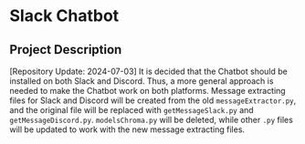 # Slack Chatbot 
## Project Description
[Repository Update: 2024-07-03]
It is decided that the Chatbot should be installed on both Slack and Discord. Thus, a more general approach is needed to make the Chatbot work on both platforms. Message extracting files for Slack and Discord will be created from the old `messageExtractor.py`, and the original file will be replaced with `getMessageSlack.py` and `getMessageDiscord.py`. `modelsChroma.py` will be deleted, while other `.py` files will be updated to work with the new message extracting files. 

